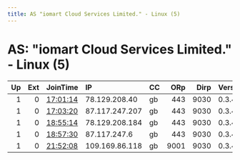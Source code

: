 ```yaml
---
title: AS "iomart Cloud Services Limited." - Linux (5)
---
```


# AS: "iomart Cloud Services Limited." - Linux (5)

|   Up |   Ext | JoinTime                                                                                            | IP             | CC   |   ORp |   Dirp | Version   | Contact   | Nickname        |   eFamMembers |
|-----:|------:|:----------------------------------------------------------------------------------------------------|:---------------|:-----|------:|-------:|:----------|:----------|:----------------|--------------:|
|    1 |     0 | [17:01:14](https://metrics.torproject.org/rs.html#details/EBB62F5DD87C381510A526DF6E4E9CD873EB160B) | 78.129.208.40  | gb   |   443 |   9030 | 0.3.4.9   | None      | versailles1     |             1 |
|    1 |     0 | [17:03:20](https://metrics.torproject.org/rs.html#details/592968D576523406F5CFD437B6F13DBBB1ABE20A) | 87.117.247.207 | gb   |   443 |   9030 | 0.3.4.9   | None      | watchthewatcher |             1 |
|    1 |     0 | [18:55:14](https://metrics.torproject.org/rs.html#details/2ABDCC5A2656CDE1DF601092BCA60C7449F7D956) | 78.129.208.184 | gb   |   443 |   9030 | 0.3.4.9   | None      | manningisfree   |             1 |
|    1 |     0 | [18:57:30](https://metrics.torproject.org/rs.html#details/2EE5EFC4E3A38D21B52BD4B59D77121A0506766D) | 87.117.247.6   | gb   |   443 |   9030 | 0.3.4.9   | None      | Unnamed         |             1 |
|    1 |     0 | [21:52:08](https://metrics.torproject.org/rs.html#details/73AA462E1A00462DFCDABACD632AD73E3D5AB453) | 109.169.86.118 | gb   |  9001 |   9030 | 0.3.4.9   | None      | Unnamed         |             1 |
